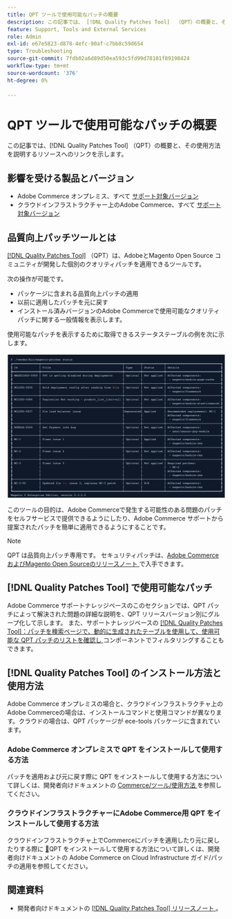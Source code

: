 ```yaml
---
title: QPT ツールで使用可能なパッチの概要
description: この記事では、 [!DNL Quality Patches Tool]  （QPT）の概要と、その使用方法を説明するリソースへのリンクを示します。
feature: Support, Tools and External Services
role: Admin
exl-id: e67e5823-d878-4efc-90af-c7bb8c59d654
type: Troubleshooting
source-git-commit: 7fdb02a6d89d50ea593c5fd99d78101f89198424
workflow-type: tm+mt
source-wordcount: '376'
ht-degree: 0%

---
```


# QPT ツールで使用可能なパッチの概要

この記事では、[!DNL Quality Patches Tool] （QPT）の概要と、その使用方法を説明するリソースへのリンクを示します。

## 影響を受ける製品とバージョン

* Adobe Commerce オンプレミス、すべて [ サポート対象バージョン ](https://www.adobe.com/content/dam/cc/en/legal/terms/enterprise/pdfs/Adobe-Commerce-Software-Lifecycle-Policy.pdf)
* クラウドインフラストラクチャー上のAdobe Commerce、すべて [ サポート対象バージョン ](https://www.adobe.com/content/dam/cc/en/legal/terms/enterprise/pdfs/Adobe-Commerce-Software-Lifecycle-Policy.pdf)

## 品質向上パッチツールとは

[[!DNL Quality Patches Tool]](https://github.com/magento/quality-patches) （QPT）は、AdobeとMagento Open Source コミュニティが開発した個別のクオリティパッチを適用できるツールです。

次の操作が可能です。

* パッケージに含まれる品質向上パッチの適用
* 以前に適用したパッチを元に戻す
* インストール済みバージョンのAdobe Commerceで使用可能なクオリティパッチに関する一般情報を表示します。

使用可能なパッチを表示するために取得できるステータステーブルの例を次に示します。

![Magento_patches_list](/help/assets/tools/status_table.png)

このツールの目的は、Adobe Commerceで発生する可能性のある問題のパッチをセルフサービスで提供できるようにしたり、Adobe Commerce サポートから提案されたパッチを簡単に適用できるようにすることです。

>[!NOTE]
>
>QPT は品質向上パッチ専用です。 セキュリティパッチは、[Adobe CommerceおよびMagento Open Sourceのリリースノート ](https://experienceleague.adobe.com/docs/commerce-operations/release/notes/overview.html) で入手できます。

## [!DNL Quality Patches Tool] で使用可能なパッチ

Adobe Commerce サポートナレッジベースのこのセクションでは、QPT パッチによって解決された問題の詳細な説明を、QPT リリースバージョン別にグループ化して示します。
また、サポートナレッジベースの [[!DNL Quality Patches Tool]：パッチを検索ページで、動的に生成されたテーブルを使用して、使用可能な QPT パッチのリストを確認し ](https://experienceleague.adobe.com/tools/commerce-quality-patches/index.html) コンポーネントでフィルタリングすることもできます。

## [!DNL Quality Patches Tool] のインストール方法と使用方法

Adobe Commerce オンプレミスの場合と、クラウドインフラストラクチャ上のAdobe Commerceの場合は、インストールコマンドと使用コマンドが異なります。クラウドの場合は、QPT パッケージが ece-tools パッケージに含まれています。

### Adobe Commerce オンプレミスで QPT をインストールして使用する方法

パッチを適用および元に戻す際に QPT をインストールして使用する方法について詳しくは、開発者向けドキュメントの [Commerce/ツール/使用方法 ](../usage.md) を参照してください。

### クラウドインフラストラクチャーにAdobe Commerce用 QPT をインストールして使用する方法

クラウドインフラストラクチャ上でCommerceにパッチを適用したり元に戻したりする際に [&#128279;](https://experienceleague.adobe.com/docs/commerce-cloud-service/user-guide/develop/upgrade/apply-patches.html)QPT をインストールして使用する方法について詳しくは、開発者向けドキュメントの Adobe Commerce on Cloud Infrastructure ガイド/パッチの適用を参照してください。

## 関連資料

* 開発者向けドキュメントの [[!DNL Quality Patches Tool]  リリースノート ](https://experienceleague.adobe.com/docs/commerce-operations/tools/quality-patches-tool/release-notes.html)。
